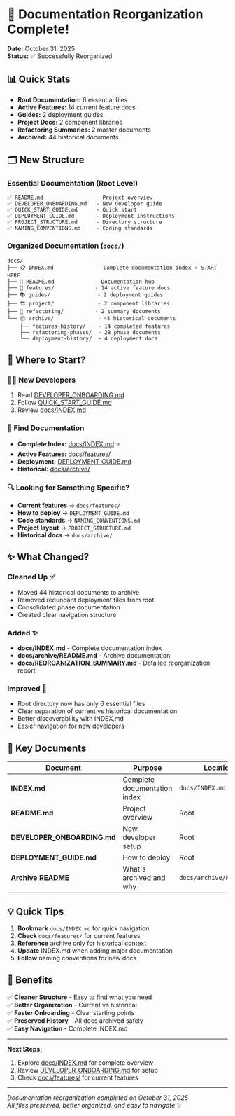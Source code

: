 # 🎉 Documentation Reorganization Complete!

**Date:** October 31, 2025  
**Status:** ✅ Successfully Reorganized

## 📊 Quick Stats

- **Root Documentation:** 6 essential files
- **Active Features:** 14 current feature docs
- **Guides:** 2 deployment guides
- **Project Docs:** 2 component libraries
- **Refactoring Summaries:** 2 master documents
- **Archived:** 44 historical documents

## 🗂️ New Structure

### Essential Documentation (Root Level)

```
✅ README.md                 - Project overview
✅ DEVELOPER_ONBOARDING.md   - New developer guide
✅ QUICK_START_GUIDE.md      - Quick start
✅ DEPLOYMENT_GUIDE.md       - Deployment instructions
✅ PROJECT_STRUCTURE.md      - Directory structure
✅ NAMING_CONVENTIONS.md     - Coding standards
```

### Organized Documentation (`docs/`)

```
docs/
├── 📋 INDEX.md              - Complete documentation index ⭐ START HERE
├── 📖 README.md             - Documentation hub
├── 📁 features/             - 14 active feature docs
├── 📚 guides/               - 2 deployment guides
├── 🏗️ project/              - 2 component libraries
├── 🔧 refactoring/          - 2 summary documents
└── 📦 archive/              - 44 historical documents
    ├── features-history/    - 14 completed features
    ├── refactoring-phases/  - 28 phase documents
    └── deployment-history/  - 4 deployment docs
```

## 🚀 Where to Start?

### 👨‍💻 New Developers

1. Read [DEVELOPER_ONBOARDING.md](DEVELOPER_ONBOARDING.md)
2. Follow [QUICK_START_GUIDE.md](QUICK_START_GUIDE.md)
3. Review [docs/INDEX.md](docs/INDEX.md)

### 📖 Find Documentation

- **Complete Index:** [docs/INDEX.md](docs/INDEX.md) ⭐
- **Active Features:** [docs/features/](docs/features/)
- **Deployment:** [DEPLOYMENT_GUIDE.md](DEPLOYMENT_GUIDE.md)
- **Historical:** [docs/archive/](docs/archive/)

### 🔍 Looking for Something Specific?

- **Current features** → `docs/features/`
- **How to deploy** → `DEPLOYMENT_GUIDE.md`
- **Code standards** → `NAMING_CONVENTIONS.md`
- **Project layout** → `PROJECT_STRUCTURE.md`
- **Historical docs** → `docs/archive/`

## ✨ What Changed?

### Cleaned Up ✅

- Moved 44 historical documents to archive
- Removed redundant deployment files from root
- Consolidated phase documentation
- Created clear navigation structure

### Added ✨

- **docs/INDEX.md** - Complete documentation index
- **docs/archive/README.md** - Archive documentation
- **docs/REORGANIZATION_SUMMARY.md** - Detailed reorganization report

### Improved 🎯

- Root directory now has only 6 essential files
- Clear separation of current vs historical documentation
- Better discoverability with INDEX.md
- Easier navigation for new developers

## 📝 Key Documents

| Document                    | Purpose                      | Location                 |
| --------------------------- | ---------------------------- | ------------------------ |
| **INDEX.md**                | Complete documentation index | `docs/INDEX.md` ⭐       |
| **README.md**               | Project overview             | Root                     |
| **DEVELOPER_ONBOARDING.md** | New developer setup          | Root                     |
| **DEPLOYMENT_GUIDE.md**     | How to deploy                | Root                     |
| **Archive README**          | What's archived and why      | `docs/archive/README.md` |

## 💡 Quick Tips

1. **Bookmark** `docs/INDEX.md` for quick navigation
2. **Check** `docs/features/` for current features
3. **Reference** archive only for historical context
4. **Update** INDEX.md when adding major documentation
5. **Follow** naming conventions for new docs

## 🎯 Benefits

✅ **Cleaner Structure** - Easy to find what you need  
✅ **Better Organization** - Current vs historical  
✅ **Faster Onboarding** - Clear starting points  
✅ **Preserved History** - All docs archived safely  
✅ **Easy Navigation** - Complete INDEX.md

---

**Next Steps:**

1. Explore [docs/INDEX.md](docs/INDEX.md) for complete overview
2. Review [DEVELOPER_ONBOARDING.md](DEVELOPER_ONBOARDING.md) for setup
3. Check [docs/features/](docs/features/) for current features

---

_Documentation reorganization completed on October 31, 2025_  
_All files preserved, better organized, and easy to navigate_ ✨
